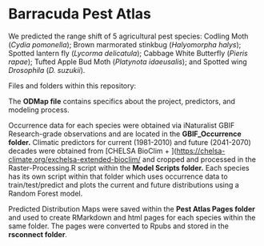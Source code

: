 # Barracuda Pest Atlas

We predicted the range shift of 5 agricultural pest species: Codling Moth (*Cydia pomonella*); Brown marmorated stinkbug (*Halyomorpha halys*); Spotted lantern fly (*Lycorma delicatula*); Cabbage White Butterfly (*Pieris rapae*); Tufted Apple Bud Moth (*Platynota idaeusalis*); and Spotted wing *Drosophila* (*D. suzukii*). 

Files and folders within this repository:

The **ODMap file** contains specifics about the project, predictors, and modeling process. 

Occurrence data for each species were obtained via iNaturalist GBIF Research-grade observations and are located in the **GBIF_Occurrence folder.**
Climatic predictors for current (1981-2010) and future (2041-2070) decades were obtained from [CHELSA BioClim + ](https://chelsa-climate.org/exchelsa-extended-bioclim/ and cropped and processed in the Raster-Processing.R script within the **Model Scripts folder.** Each species has its own script within that folder which uses occurrence data to train/test/predict and plots the current and future distributions using a Random Forest model. 

Predicted Distribution Maps were saved within the **Pest Atlas Pages folder** and used to create RMarkdown and html pages for each species within the same folder. The pages were converted to Rpubs and stored in the **rsconnect folder**.   
